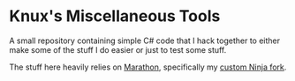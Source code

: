 # Knux's Miscellaneous Tools
A small repository containing simple C# code that I hack together to either make some of the stuff I do easier or just to test some stuff.

The stuff here heavily relies on [Marathon](https://github.com/Big-Endian-32/Marathon), specifically my [custom Ninja fork](https://github.com/Knuxfan24/Marathon/tree/ninja).
